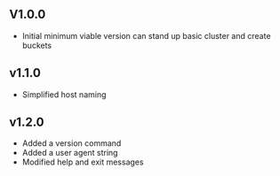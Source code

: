 ## V1.0.0

- Initial minimum viable version can stand up basic cluster and create buckets

## v1.1.0

- Simplified host naming

## v1.2.0

- Added a version command
- Added a user agent string
- Modified help and exit messages
